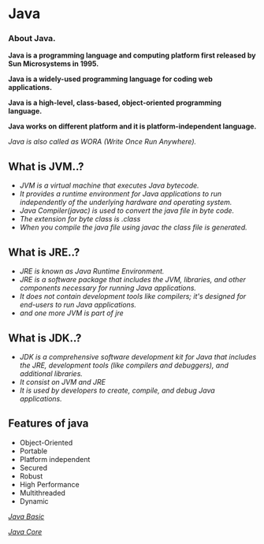 # Java
### **About Java.**

**Java is a programming language and computing platform first released by Sun Microsystems in 1995.**

**Java is a widely-used programming language for coding web applications.**

**Java is a high-level, class-based, object-oriented programming language.**

**Java works on different platform and it is platform-independent language.**

*Java is also called as WORA (Write Once Run Anywhere).*

## What is JVM..?
- *JVM is a virtual machine that executes Java bytecode.*
- *It provides a runtime environment for Java applications to run independently of the underlying hardware and operating system.*
- *Java Compiler(javac) is used to convert the java file in byte code.*
- *The extension for byte class is .class*
- *When you compile the java file using javac the class file is generated.*

## What is JRE..?
- *JRE is known as Java Runtime Environment.*
- *JRE is a software package that includes the JVM, libraries, and other components necessary for running Java applications.*
- *It does not contain development tools like compilers; it's designed for end-users to run Java applications.*
- *and one more JVM is part of jre*

## What is JDK..?
- *JDK is a comprehensive software development kit for Java that includes the JRE, development tools (like compilers and debuggers), and additional libraries.*
- *It consist on JVM and JRE*
- *It is used by developers to create, compile, and debug Java applications.*

## Features of java
- Object-Oriented
- Portable
- Platform independent
- Secured
- Robust
- High Performance
- Multithreaded
- Dynamic

  
*[Java Basic](https://github.com/ruturajjadhav07/Java/tree/main/Java%20Basics)*

*[Java Core](https://github.com/ruturajjadhav07/Java/tree/main/Java%20Core)*

